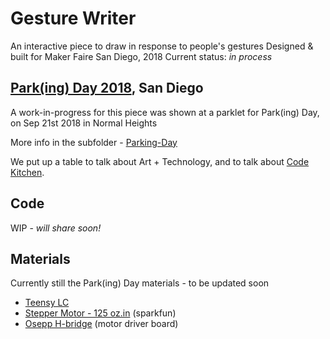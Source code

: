 # Gesture Writer

An interactive piece to draw in response to people's gestures
Designed & built for Maker Faire San Diego, 2018
Current status: *in process*

## <a href="https://github.com/sjono/gesture-writer/tree/master/parking-day">Park(ing) Day 2018</a>, San Diego
A work-in-progress for this piece was shown at a parklet for Park(ing) Day, on Sep 21st 2018 in Normal Heights

More info in the subfolder - <a href="https://github.com/sjono/gesture-writer/tree/master/parking-day">Parking-Day</a>

We put up a table to talk about Art + Technology, and to talk about  <a href="https://www.meetup.com/San-Diego-Code-Kitchen/">Code Kitchen</a>.

## Code

WIP - *will share soon!*

## Materials

Currently still the Park(ing) Day materials - to be updated soon

* <a href="https://www.pjrc.com/store/teensylc.html">Teensy LC</a>
* <a href="https://www.sparkfun.com/products/13656">Stepper Motor - 125 oz.in</a> (sparkfun)
* <a href="https://www.osepp.com/electronic-modules/breakout-boards/92-osepp-motor-driver-module">Osepp H-bridge</a> (motor driver board)

